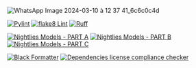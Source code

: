 ![WhatsApp Image 2024-03-10 à 12 37 41_6c6c0c4d](https://github.com/Smartappli/AIMER/assets/26173534/1614c965-5bb9-425c-b1e4-48bd38671507)

[![Pylint](https://github.com/Smartappli/AIMER/actions/workflows/pylint.yml/badge.svg)](https://github.com/Smartappli/AIMER/actions/workflows/pylint.yml)
[![flake8 Lint](https://github.com/Smartappli/AIMER/actions/workflows/flake8.yml/badge.svg)](https://github.com/Smartappli/AIMER/actions/workflows/flake8.yml)
[![Ruff](https://github.com/Smartappli/AIMER/actions/workflows/ruff.yml/badge.svg)](https://github.com/Smartappli/AIMER/actions/workflows/ruff.yml)

[![Nightlies Models - PART A](https://github.com/Smartappli/AIMER/actions/workflows/nightlies_models_A.yml/badge.svg)](https://github.com/Smartappli/AIMER/actions/workflows/nightlies_models_A.yml)
[![Nightlies Models - PART B](https://github.com/Smartappli/AIMER/actions/workflows/nightlies_models_B.yml/badge.svg)](https://github.com/Smartappli/AIMER/actions/workflows/nightlies_models_B.yml)
[![Nightlies Models - PART C](https://github.com/Smartappli/AIMER/actions/workflows/nightlies_models_C.yml/badge.svg)](https://github.com/Smartappli/AIMER/actions/workflows/nightlies_models_C.yml)

[![Black Formatter](https://github.com/Smartappli/AIMER/actions/workflows/black.yml/badge.svg)](https://github.com/Smartappli/AIMER/actions/workflows/black.yml)
[![Dependencies license compliance checker](https://github.com/Smartappli/AIMER/actions/workflows/liccheck.yml/badge.svg)](https://github.com/Smartappli/AIMER/actions/workflows/liccheck.yml)
